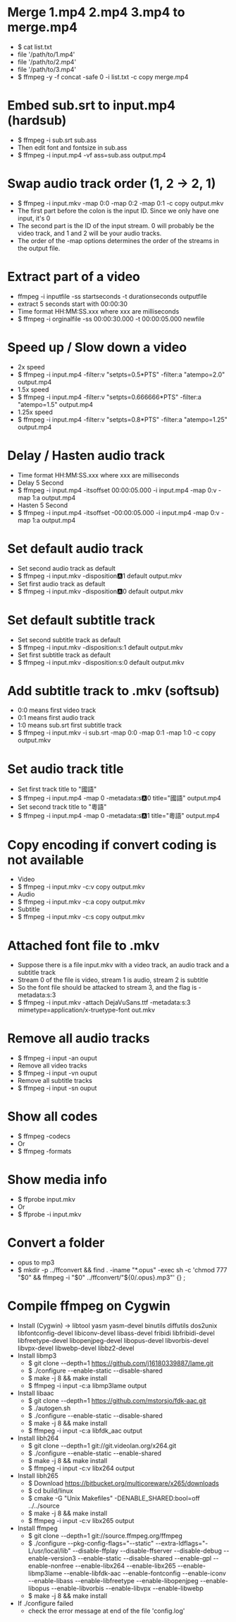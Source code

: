 Merge 1.mp4 2.mp4 3.mp4 to merge.mp4
=====
* $ cat list.txt
* file '/path/to/1.mp4'
* file '/path/to/2.mp4'
* file '/path/to/3.mp4'
* $ ffmpeg -y -f concat -safe 0 -i list.txt -c copy merge.mp4

Embed sub.srt to input.mp4 (hardsub)
=====
* $ ffmpeg -i sub.srt sub.ass
* Then edit font and fontsize in sub.ass
* $ ffmpeg -i input.mp4 -vf ass=sub.ass output.mp4

Swap audio track order (1, 2 -> 2, 1)
=====
* $ ffmpeg -i input.mkv -map 0:0 -map 0:2 -map 0:1 -c copy output.mkv
* The first part before the colon is the input ID. Since we only have one input, it's 0
* The second part is the ID of the input stream. 0 will probably be the video track, and 1 and 2 will be your audio tracks.
* The order of the -map options determines the order of the streams in the output file.

Extract part of a video
=====
* ffmpeg -i inputfile -ss startseconds -t durationseconds outputfile
* extract 5 seconds start with 00:00:30
* Time format HH:MM:SS.xxx where xxx are milliseconds
* $ ffmpeg -i orginalfile -ss 00:00:30.000 -t 00:00:05.000 newfile

Speed up / Slow down a video
=====
* 2x speed
* $ ffmpeg -i input.mp4 -filter:v "setpts=0.5*PTS" -filter:a "atempo=2.0" output.mp4
* 1.5x speed
* $ ffmpeg -i input.mp4 -filter:v "setpts=0.666666*PTS" -filter:a "atempo=1.5" output.mp4
* 1.25x speed
* $ ffmpeg -i input.mp4 -filter:v "setpts=0.8*PTS" -filter:a "atempo=1.25" output.mp4

Delay / Hasten audio track
=====
* Time format HH:MM:SS.xxx where xxx are milliseconds
* Delay 5 Second
* $ ffmpeg -i input.mp4 -itsoffset 00:00:05.000 -i input.mp4 -map 0:v -map 1:a output.mp4
* Hasten 5 Second
* $ ffmpeg -i input.mp4 -itsoffset -00:00:05.000 -i input.mp4 -map 0:v -map 1:a output.mp4

Set default audio track
=====
* Set second audio track as default
* $ ffmpeg -i input.mkv -disposition:a:1 default output.mkv
* Set first audio track as default
* $ ffmpeg -i input.mkv -disposition:a:0 default output.mkv

Set default subtitle track
=====
* Set second subtitle track as default
* $ ffmpeg -i input.mkv -disposition:s:1 default output.mkv
* Set first subtitle track as default
* $ ffmpeg -i input.mkv -disposition:s:0 default output.mkv

Add subtitle track to .mkv (softsub)
=====
* 0:0 means first video track
* 0:1 means first audio track
* 1:0 means sub.srt first subtitle track
* $ ffmpeg -i input.mkv -i sub.srt -map 0:0 -map 0:1 -map 1:0 -c copy output.mkv

Set audio track title
=====
* Set first track title to "國語"
* $ ffmpeg -i input.mp4 -map 0 -metadata:s:a:0 title="國語" output.mp4
* Set second track title to "粵語"
* $ ffmpeg -i input.mp4 -map 0 -metadata:s:a:1 title="粵語" output.mp4

Copy encoding if convert coding is not available
=====
* Video
* $ ffmpeg -i input.mkv -c:v copy output.mkv
* Audio
* $ ffmpeg -i input.mkv -c:a copy output.mkv
* Subtitle
* $ ffmpeg -i input.mkv -c:s copy output.mkv

Attached font file to .mkv
=====
* Suppose there is a file input.mkv with a video track, an audio track and a subtitle track
* Stream 0 of the file is video, stream 1 is audio, stream 2 is subtitle
* So the font file should be attacked to stream 3, and the flag is -metadata:s:3
* $ ffmpeg -i input.mkv -attach DejaVuSans.ttf -metadata:s:3 mimetype=application/x-truetype-font out.mkv

Remove all audio tracks
=====
* $ ffmpeg -i input -an ouput
* Remove all video tracks
* $ ffmpeg -i input -vn ouput
* Remove all subtitle tracks
* $ ffmpeg -i input -sn ouput

Show all codes
=====
* $ ffmpeg -codecs
* Or
* $ ffmpeg -formats

Show media info
=====
* $ ffprobe input.mkv
* Or
* $ ffprobe -i input.mkv

Convert a folder
=====
* opus to mp3
* $ mkdir -p ../ffconvert && find . -iname "*.opus" -exec sh -c 'chmod 777 "$0" && ffmpeg -i "$0" ../ffconvert/"${0/.opus}.mp3"' {} \;

Compile ffmpeg on Cygwin
=====
* Install (Cygwin) -> libtool yasm yasm-devel binutils diffutils dos2unix libfontconfig-devel libiconv-devel libass-devel fribidi libfribidi-devel libfreetype-devel libopenjpeg-devel libopus-devel libvorbis-devel libvpx-devel libwebp-devel libbz2-devel
* Install libmp3
    * $ git clone --depth=1 https://github.com/j16180339887/lame.git
    * $ ./configure --enable-static --disable-shared
    * $ make -j 8 && make install
    * $ ffmpeg -i input -c:a libmp3lame output
* Install libaac
    * $ git clone --depth=1 https://github.com/mstorsjo/fdk-aac.git
    * $ ./autogen.sh
    * $ ./configure --enable-static --disable-shared
    * $ make -j 8 && make install
    * $ ffmpeg -i input -c:a libfdk_aac output
* Install libh264
    * $ git clone --depth=1 git://git.videolan.org/x264.git
    * $ ./configure --enable-static --enable-shared
    * $ make -j 8 && make install
    * $ ffmpeg -i input -c:v libx264 output
* Install libh265
    * $ Download https://bitbucket.org/multicoreware/x265/downloads
    * $ cd build/linux
    * $ cmake -G "Unix Makefiles" -DENABLE_SHARED:bool=off ../../source
    * $ make -j 8 && make install
    * $ ffmpeg -i input -c:v libx265 output
* Install ffmpeg
    * $ git clone --depth=1 git://source.ffmpeg.org/ffmpeg
    * $ ./configure --pkg-config-flags="--static" --extra-ldflags="-L/usr/local/lib" --disable-ffplay --disable-ffserver --disable-debug --enable-version3 --enable-static --disable-shared --enable-gpl --enable-nonfree --enable-libx264 --enable-libx265 --enable-libmp3lame --enable-libfdk-aac --enable-fontconfig --enable-iconv --enable-libass --enable-libfreetype --enable-libopenjpeg --enable-libopus --enable-libvorbis --enable-libvpx --enable-libwebp
    * $ make -j 8 && make install
* If ./configure failed
    * check the error message at end of the file 'config.log'
